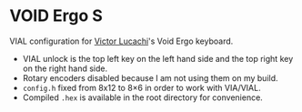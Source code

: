 # VOID Ergo S

VIAL configuration for [Victor Lucachi](https://github.com/victorlucachi/qmk_firmware/tree/dev_void/keyboards/handwired/void_ergo)'s Void Ergo keyboard.

 - VIAL unlock is the top left key on the left hand side and the top right key on the right hand side.
 - Rotary encoders disabled because I am not using them on my build.
 - `config.h` fixed from 8x12 to 8×6 in order to work with VIA/VIAL. 
 - Compiled `.hex` is available in the root directory for convenience.
